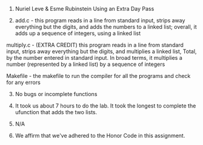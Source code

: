 1. Nuriel Leve & Esme Rubinstein
Using an Extra Day Pass 

2. add.c - this program reads in a line from standard input, strips away everything but the digits, and adds the numbers to a linked list; overall, it adds up a sequence of integers, using a linked list 

multiply.c - (EXTRA CREDIT) this program reads in a line from standard input, strips away everything but the digits, and multiplies a linked list, Total, by the number entered in standard input. In broad terms, it multiplies a number (represented by a linked list) by a sequence of integers 

Makefile - the makefile to run the compiler for all the programs and check for any errors 

3. No bugs or incomplete functions

4. It took us about 7 hours to do the lab. It took the longest to complete the ufunction that adds the two lists.  

5. N/A 

6. We affirm that we've adhered to the Honor Code in this assignment. 



